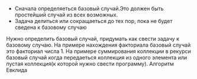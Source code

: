 - Сначала определяеться базовый случай.Это должен быть простейший случай из всех возможных.
- Задача делиться или сокращаеться до тех пор, пока не будет сведена к базовому случаю

Нужно определить базовый случай, придумать как свести задачу к базовому случаю. На примере нахождения факториала базовый случай это факториал числа 1. На примере суммирования коллекции в рекурси базовый случай когда передаеться коллекция из одного элемента или пустая коллекция(к которой нужно свести программу).
Алгоритм Евклида